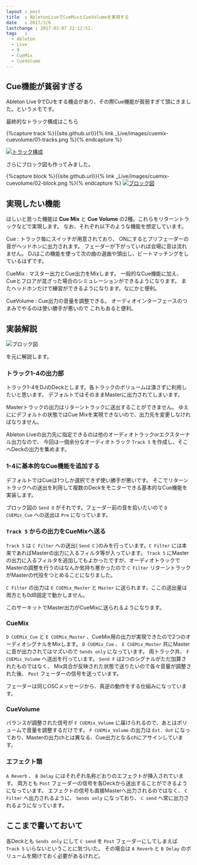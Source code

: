 ```yaml
---
layout : post
title  : AbletonLiveでCueMixとCueVolumeを実現する
date   : 2017/3/6
lastchange : 2017-03-07 22:12:51.
tags   :
  - Ableton
  - Live
  - 9
  - CueMix
  - CueVolume
---
```


## Cue機能が貧弱すぎる

Ableton Live 9でDJをする機会があり、その際Cue機能が貧弱すぎて頭にきました。というメモです。

最終的なトラック構成はこちら

{%capture track %}{{site.github.url}}{% link _Live/images/cuemix-cuevolume/01-tracks.png %}{% endcapture %}

<a href="{{track}}">
  <img class="img-responsive" title="トラック構成" src="{{track}}" alt="トラック構成">
</a>

さらにブロック図も作ってみました。

{%capture block %}{{site.github.url}}{% link _Live/images/cuemix-cuevolume/02-block.png %}{% endcapture %}
<a href="{{block}}">
  <img class="img-responsive" title="ブロック図" src="{{block}}" alt="ブロック図">
</a>

## 実現したい機能

ほしいと思った機能は **Cue Mix** と **Cue Volume** の2種。これらをリターントラックなどで実現します。
なお、それぞれ以下のような機能を想定しています。

Cue
: トラック毎にスイッチが用意されており、
ONにするとプリフェーダーの音がヘッドホンに出力されます。
フェーダーが下がっていれば会場に音は流れません。
DJはこの機能を使って次の曲の選曲や頭出し、ビートマッチングをしているはずです。

CueMix
: マスター出力とCue出力をMixします。
一般的なCue機能に加え、Cueとフロアが混ざった場合のシミュレーションができるようになります。
またヘッドホンだけで練習ができるようになります。なにかと便利。

CueVolume
: Cue出力の音量を調整できる。
オーディオインターフェースのつまみでやるのは使い勝手が悪いので
これもあると便利。

## 実装解説

![ブロック図]({{block}})

を元に解説します。

### トラック1-4の出力部

トラック1-4をDJのDeckとします。各トラックのボリュームは潰さずに利用したいと思います。
デフォルトではそのままMasterに出力されてしまいます。

Masterトラックの出力はリターントラックに送出することができません。
ゆえににデフォルトの状態ではCue Mixを実現できないので、出力先を変更しなければなりません。

Ableton Liveの出力先に指定できるのは他のオーディオトラックorエクスターナル出力なので、
今回は一個余分なオーディオトラック `Track 5` を作成し、そこへDeckの出力を集めます。

### 1-4に基本的なCue機能を追加する

デフォルトではCueは1つしか選択できず使い勝手が悪いです。
そこでリターントラックへの送出を利用して複数のDeckをモニターできる基本的なCue機能を実装します。

ブロック図の `Send D` がそれです。フェーダー前の音を拾いたいので `D CUEMix_Cue` への送出は `Pre` になっています。

### `Track 5` からの出力をCueMixへ送る

`Track 5` は `C Filter` への送出( `Send C` )のみを行っています。`C Filter` には本来であればMasterの出力に入るフィルタ等が入っています。
`Track 5` にMasterの出力に入るフィルタを追加してもよかったですが、オーディオトラックでMasterの調整を行うのはなんか気持ち悪かったので
`C Filter` リターントラックがMasterの代役をつとめることになりました。

`C Filter` の出力は `E CUEMix_Master` と `Master` に送られます。ここの送出量は両方とも0dB固定で動かしません。

このサーキットでMaster出力がCueMixに送られるようになります。

### CueMix

`D CUEMix_Cue` と `E CUEMix_Master` 、CueMix用の出力が実現できたので2つのオーディオシグナルをMixします。
`D CUEMix_Cue` 、 `E CUEMix_Master` 共にMasterに音が出力されてはマズいので `Sends only` になっています。
両トラック共、 `F CUEMix_Volume` へ送出を行っています。 `Send F` は2つのシグナルがただ加算されたものではなく、
Mix具合が反映された状態で送りたいので各々音量が調整された後、 `Post` フェーダーの信号を送っています。

フェーダーは同じOSCメッセージから、真逆の動作をする仕組みになっています。

### CueVolume

バランスが調整された信号が `F CUEMix_Volume` に届けられるので、あとはボリュームで音量を調整するだけです。
`F CUEMix_Volume` の出力は `Ext. Out` になっており、Masterの出力chとは異なる、Cue出力となるchにアサインしています。

### エフェクト類

`A Reverb` 、 `B Delay` にはそれぞれ名称どおりのエフェクトが挿入されています。
両方とも `Post` フェーダーの信号を各Deckから送出することができるようになっています。
エフェクトの信号も直接Masterへ出力されるのではなく、 `C Filter` へ出力されるように、
`Sends only` になっており、 `C send` へ常に出力されるようになっています。

## ここまで書いておいて

各Deckとも `Sends only` にして `C send` を `Post` フェーダーにしてしまえば `Track 5` いらないということに気づいた。
その場合は `A Reverb` と `B Delay` のボリュームを開けておく必要があるけれど。

